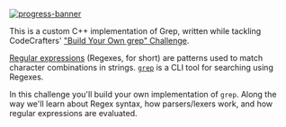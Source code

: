 [![progress-banner](https://backend.codecrafters.io/progress/grep/950040c6-e1f1-4c81-a851-834b39678f1f)](https://app.codecrafters.io/users/codecrafters-bot?r=2qF)

This is a custom C++ implementation of Grep, written while tackling CodeCrafters'
["Build Your Own grep" Challenge](https://app.codecrafters.io/courses/grep/overview).

[Regular expressions](https://en.wikipedia.org/wiki/Regular_expression)
(Regexes, for short) are patterns used to match character combinations in
strings. [`grep`](https://en.wikipedia.org/wiki/Grep) is a CLI tool for
searching using Regexes.

In this challenge you'll build your own implementation of `grep`. Along the way
we'll learn about Regex syntax, how parsers/lexers work, and how regular
expressions are evaluated.

